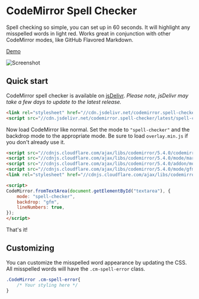 # CodeMirror Spell Checker
Spell checking so simple, you can set up in 60 seconds. It will highlight any misspelled words in light red. Works great in conjunction with other CodeMirror modes, like GitHub Flavored Markdown.

[Demo](http://nextstepwebs.github.io/codemirror-spell-checker/)

![Screenshot](http://i.imgur.com/7yb5Nne.png)

## Quick start
CodeMirror spell checker is available on [jsDelivr](http://www.jsdelivr.com/#!codemirror.spell-checker). *Please note, jsDelivr may take a few days to update to the latest release.*

```HTML
<link rel="stylesheet" href="//cdn.jsdelivr.net/codemirror.spell-checker/latest/spell-checker.min.css">
<script src="//cdn.jsdelivr.net/codemirror.spell-checker/latest/spell-checker.min.js"></script>
```

Now load CodeMirror like normal. Set the mode to `"spell-checker"` and the backdrop mode to the appropriate mode. Be sure to load `overlay.min.js` if you don't already use it.

```HTML
<script src="//cdnjs.cloudflare.com/ajax/libs/codemirror/5.4.0/codemirror.min.js"></script>
<script src="//cdnjs.cloudflare.com/ajax/libs/codemirror/5.4.0/mode/markdown/markdown.min.js"></script>
<script src="//cdnjs.cloudflare.com/ajax/libs/codemirror/5.4.0/addon/mode/overlay.min.js"></script>
<script src="//cdnjs.cloudflare.com/ajax/libs/codemirror/5.4.0/mode/gfm/gfm.min.js"></script>
<link rel="stylesheet" href="//cdnjs.cloudflare.com/ajax/libs/codemirror/5.4.0/codemirror.min.css">

<script>
CodeMirror.fromTextArea(document.getElementById("textarea"), {
	mode: "spell-checker",
	backdrop: "gfm",
	lineNumbers: true,
});
</script>
```

That's it!

## Customizing
You can customize the misspelled word appearance by updating the CSS. All misspelled words will have the `.cm-spell-error` class.

```CSS
.CodeMirror .cm-spell-error{
	/* Your styling here */
}
```
